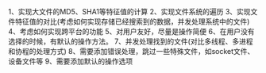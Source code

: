 1、实现大文件的MD5、SHA1等特征值的计算
2、实现文件系统的遍历
3、实现文件特征值的对比(考虑如何实现存储已经搜索到的数据，并发处理系统中的文件)
4、考虑如何实现跨平台的功能
5、对用户友好，尽量是操作简便
6、在用户没有选择的时候，有默认的操作方法。
7、并发处理找到的文件(对比多线程、多进程和协程的处理方式)
8、需要添加错误处理，跳过一些特殊文件，如socket文件、设备文件等
9、需要添加默认的操作选项
